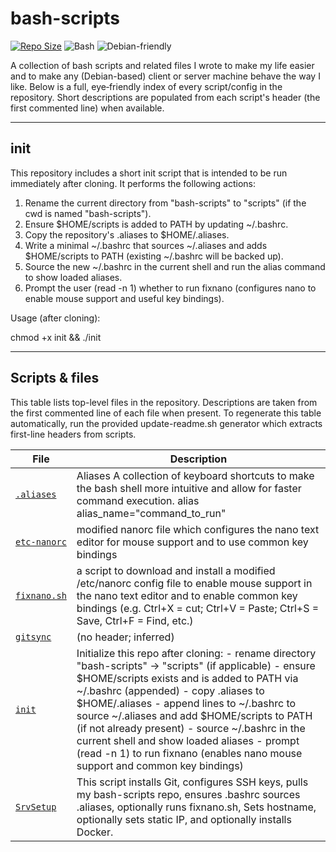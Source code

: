 # bash-scripts

[![Repo Size](https://img.shields.io/badge/repo–tools-collection-blue)](https://github.com/don-ferris/bash-scripts)
![Bash](https://img.shields.io/badge/language-Bash-yellow)
![Debian-friendly](https://img.shields.io/badge/os-Debian%20based-lightgrey)

A collection of bash scripts and related files I wrote to make my life easier and to make any (Debian-based) client or server machine behave the way I like. Below is a full, eye‑friendly index of every script/config in the repository. Short descriptions are populated from each script's header (the first commented line) when available.

---

## init

This repository includes a short init script that is intended to be run immediately after cloning. It performs the following actions:

1. Rename the current directory from "bash-scripts" to "scripts" (if the cwd is named "bash-scripts").
2. Ensure $HOME/scripts is added to PATH by updating ~/.bashrc.
3. Copy the repository's .aliases to $HOME/.aliases.
4. Write a minimal ~/.bashrc that sources ~/.aliases and adds $HOME/scripts to PATH (existing ~/.bashrc will be backed up).
5. Source the new ~/.bashrc in the current shell and run the alias command to show loaded aliases.
6. Prompt the user (read -n 1) whether to run fixnano (configures nano to enable mouse support and useful key bindings).

Usage (after cloning):

chmod +x init && ./init

---

## Scripts & files
This table lists top-level files in the repository. Descriptions are taken from the first commented line of each file when present. To regenerate this table automatically, run the provided update-readme.sh generator which extracts first-line headers from scripts.
<!-- SCRIPTS_TABLE_START -->
| File | Description |
|---|---|
| [`.aliases`](https://github.com/don-ferris/bash-scripts/blob/main/.aliases) | Aliases A collection of keyboard shortcuts to make the bash shell more intuitive and allow for faster command execution. alias alias_name="command_to_run" |
| [`etc-nanorc`](https://github.com/don-ferris/bash-scripts/blob/main/etc-nanorc) | modified nanorc file which configures the nano text editor for mouse support and to use common key bindings |
| [`fixnano.sh`](https://github.com/don-ferris/bash-scripts/blob/main/fixnano.sh) | a script to download and install a modified /etc/nanorc config file to enable mouse support in the nano text editor and to enable common key bindings (e.g. Ctrl+X = cut; Ctrl+V = Paste; Ctrl+S = Save, Ctrl+F = Find, etc.) |
| [`gitsync`](https://github.com/don-ferris/bash-scripts/blob/main/gitsync) | (no header; inferred) |
| [`init`](https://github.com/don-ferris/bash-scripts/blob/main/init) | Initialize this repo after cloning: - rename directory "bash-scripts" -> "scripts" (if applicable) - ensure $HOME/scripts exists and is added to PATH via ~/.bashrc (appended) - copy .aliases to $HOME/.aliases - append lines to ~/.bashrc to source ~/.aliases and add $HOME/scripts to PATH (if not already present) - source ~/.bashrc in the current shell and show loaded aliases - prompt (read -n 1) to run fixnano (enables nano mouse support and common key bindings) |
| [`SrvSetup`](https://github.com/don-ferris/bash-scripts/blob/main/SrvSetup) | This script installs Git, configures SSH keys, pulls my bash-scripts repo, ensures .bashrc sources .aliases, optionally runs fixnano.sh, Sets hostname, optionally sets static IP, and optionally installs Docker. |
<!-- SCRIPTS_TABLE_END -->
